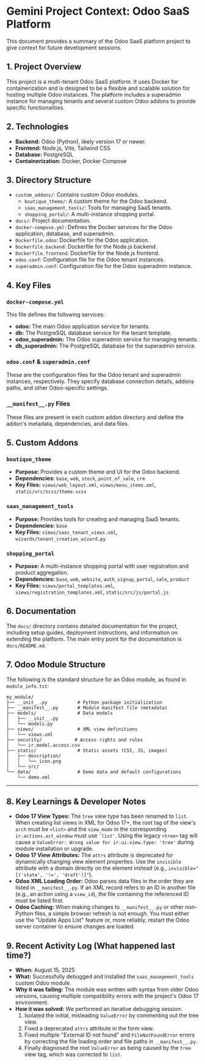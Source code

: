 # Gemini Project Context: Odoo SaaS Platform

This document provides a summary of the Odoo SaaS platform project to give context for future development sessions.

## 1. Project Overview

This project is a multi-tenant Odoo SaaS platform. It uses Docker for containerization and is designed to be a flexible and scalable solution for hosting multiple Odoo instances. The platform includes a superadmin instance for managing tenants and several custom Odoo addons to provide specific functionalities.

## 2. Technologies

*   **Backend:** Odoo (Python), likely version 17 or newer.
*   **Frontend:** Node.js, Vite, Tailwind CSS
*   **Database:** PostgreSQL
*   **Containerization:** Docker, Docker Compose

## 3. Directory Structure

*   `custom_addons/`: Contains custom Odoo modules.
    *   `boutique_theme/`: A custom theme for the Odoo backend.
    *   `saas_management_tools/`: Tools for managing SaaS tenants.
    *   `shopping_portal/`: A multi-instance shopping portal.
*   `docs/`: Project documentation.
*   `docker-compose.yml`: Defines the Docker services for the Odoo application, database, and superadmin.
*   `Dockerfile.odoo`: Dockerfile for the Odoo application.
*   `Dockerfile.backend`: Dockerfile for the Node.js backend.
*   `Dockerfile.frontend`: Dockerfile for the Node.js frontend.
*   `odoo.conf`: Configuration file for the Odoo tenant instances.
*   `superadmin.conf`: Configuration file for the Odoo superadmin instance.

## 4. Key Files

### `docker-compose.yml`

This file defines the following services:

*   **odoo:** The main Odoo application service for tenants.
*   **db:** The PostgreSQL database service for the tenant template.
*   **odoo_superadmin:** The Odoo superadmin service for managing tenants.
*   **db_superadmin:** The PostgreSQL database for the superadmin service.

### `odoo.conf` & `superadmin.conf`

These are the configuration files for the Odoo tenant and superadmin instances, respectively. They specify database connection details, addons paths, and other Odoo-specific settings.

### `__manifest__.py` Files

These files are present in each custom addon directory and define the addon's metadata, dependencies, and data files.

## 5. Custom Addons

### `boutique_theme`

*   **Purpose:** Provides a custom theme and UI for the Odoo backend.
*   **Dependencies:** `base`, `web`, `stock`, `point_of_sale`, `crm`
*   **Key Files:** `views/web_layout.xml`, `views/menu_items.xml`, `static/src/scss/theme.scss`

### `saas_management_tools`

*   **Purpose:** Provides tools for creating and managing SaaS tenants.
*   **Dependencies:** `base`
*   **Key Files:** `views/saas_tenant_views.xml`, `wizards/tenant_creation_wizard.py`

### `shopping_portal`

*   **Purpose:** A multi-instance shopping portal with user registration and product aggregation.
*   **Dependencies:** `base`, `web`, `website`, `auth_signup`, `portal`, `sale`, `product`
*   **Key Files:** `views/portal_templates.xml`, `views/registration_templates.xml`, `static/src/js/portal.js`

## 6. Documentation

The `docs/` directory contains detailed documentation for the project, including setup guides, deployment instructions, and information on extending the platform. The main entry point for the documentation is `docs/README.md`.

## 7. Odoo Module Structure

The following is the standard structure for an Odoo module, as found in `module_info.txt`:

```
my_module/
├── __init__.py           # Python package initialization
├── __manifest__.py       # Module manifest file (metadata)
├── models/               # Data models
│   ├── __init__.py
│   └── models.py
├── views/                # XML view definitions
│   └── views.xml
├── security/            # Access rights and rules
│   └── ir.model.access.csv
├── static/               # Static assets (CSS, JS, images)
│   ├── description/
│   │   └── icon.png
│   └── src/
└── data/                 # Demo data and default configurations
    └── demo.xml
```

---

## 8. Key Learnings & Developer Notes

*   **Odoo 17 View Types:** The `tree` view type has been renamed to `list`. When creating list views in XML for Odoo 17+, the root tag of the view's `arch` must be `<list>` and the `view_mode` in the corresponding `ir.actions.act_window` must use `'list'`. Using the legacy `<tree>` tag will cause a `ValueError: Wrong value for ir.ui.view.type: 'tree'` during module installation or upgrade.
*   **Odoo 17 View Attributes:** The `attrs` attribute is deprecated for dynamically changing view element properties. Use the `invisible` attribute with a domain directly on the element instead (e.g., `invisible="[('state', '!=', 'draft')]"`).
*   **Odoo XML Loading Order:** Odoo parses data files in the order they are listed in `__manifest__.py`. If an XML record refers to an ID in another file (e.g., an action using a `view_id`), the file containing the referenced ID must be listed first.
*   **Odoo Caching:** When making changes to `__manifest__.py` or other non-Python files, a simple browser refresh is not enough. You must either use the "Update Apps List" feature or, more reliably, restart the Odoo server container to ensure changes are loaded.

## 9. Recent Activity Log (What happened last time?)

*   **When:** August 15, 2025
*   **What:** Successfully debugged and installed the `saas_management_tools` custom Odoo module.
*   **Why it was failing:** The module was written with syntax from older Odoo versions, causing multiple compatibility errors with the project's Odoo 17 environment.
*   **How it was solved:** We performed an iterative debugging session:
    1.  Isolated the initial, misleading `ValueError` by commenting out the tree view.
    2.  Fixed a deprecated `attrs` attribute in the form view.
    3.  Fixed multiple "External ID not found" and `FileNotFoundError` errors by correcting the file loading order and file paths in `__manifest__.py`.
    4.  Finally diagnosed the root `ValueError` as being caused by the `tree` view tag, which was corrected to `list`.